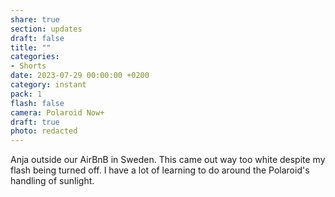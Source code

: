 ```yaml
---
share: true
section: updates
draft: false
title: ""
categories:
- Shorts
date: 2023-07-29 00:00:00 +0200
category: instant
pack: 1
flash: false
camera: Polaroid Now+
draft: true
photo: redacted
---
```


Anja outside our AirBnB in Sweden. This came out way too white despite my flash being turned off. I have a lot of learning to do around the Polaroid's handling of sunlight.
